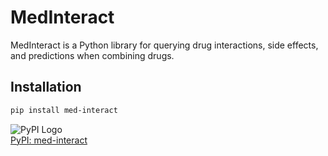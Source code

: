 # MedInteract

MedInteract is a Python library for querying drug interactions, side effects, and predictions when combining drugs.

## Installation

```bash
pip install med-interact
```

![PyPI Logo](https://pypi.org/static/images/logo-small.8998e9d1.svg)
<br>
[PyPI: med-interact](https://pypi.org/project/med-interact/0.0.1/)

